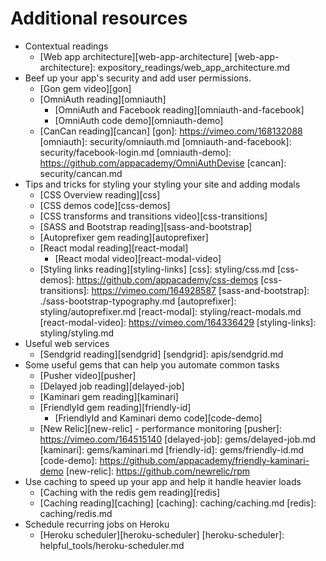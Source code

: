 # Additional resources

* Contextual readings
  * [Web app architecture][web-app-architecture]
  [web-app-architecture]: expository_readings/web_app_architecture.md
* Beef up your app's security and add user permissions.
  * [Gon gem video][gon]
  * [OmniAuth reading][omniauth]
    * [OmniAuth and Facebook reading][omniauth-and-facebook]
    * [OmniAuth code demo][omniauth-demo]
  * [CanCan reading][cancan]
  [gon]: https://vimeo.com/168132088
  [omniauth]: security/omniauth.md
  [omniauth-and-facebook]: security/facebook-login.md
  [omniauth-demo]: https://github.com/appacademy/OmniAuthDevise
  [cancan]: security/cancan.md
* Tips and tricks for styling your styling your site and adding modals
  * [CSS Overview reading][css]
  * [CSS demos code][css-demos]
  * [CSS transforms and transitions video][css-transitions]
  * [SASS and Bootstrap reading][sass-and-bootstrap]
  * [Autoprefixer gem reading][autoprefixer]
  * [React modal reading][react-modal]
    * [React modal video][react-modal-video]
  * [Styling links reading][styling-links]
  [css]: styling/css.md
  [css-demos]: https://github.com/appacademy/css-demos
  [css-transitions]: https://vimeo.com/164928587
  [sass-and-bootstrap]: ./sass-bootstrap-typography.md
  [autoprefixer]: styling/autoprefixer.md
  [react-modal]: styling/react-modals.md
  [react-modal-video]: https://vimeo.com/164336429
  [styling-links]: styling/styling.md
* Useful web services
  * [Sendgrid reading][sendgrid]
  [sendgrid]: apis/sendgrid.md
* Some useful gems that can help you automate common tasks
  * [Pusher video][pusher]
  * [Delayed job reading][delayed-job]
  * [Kaminari gem reading][kaminari]
  * [FriendlyId gem reading][friendly-id]
    * [FriendlyId and Kaminari demo code][code-demo]
  * [New Relic][new-relic] - performance monitoring
  [pusher]: https://vimeo.com/164515140
  [delayed-job]: gems/delayed-job.md
  [kaminari]: gems/kaminari.md
  [friendly-id]: gems/friendly-id.md
  [code-demo]: https://github.com/appacademy/friendly-kaminari-demo
  [new-relic]: https://github.com/newrelic/rpm
* Use caching to speed up your app and help it handle heavier loads
  * [Caching with the redis gem reading][redis]
  * [Caching reading][caching]
  [caching]: caching/caching.md
  [redis]: caching/redis.md
* Schedule recurring jobs on Heroku
  * [Heroku scheduler][heroku-scheduler]
  [heroku-scheduler]: helpful_tools/heroku-scheduler.md
